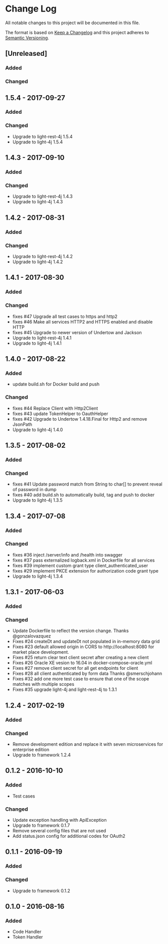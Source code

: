 # Change Log
All notable changes to this project will be documented in this file.

The format is based on [Keep a Changelog](http://keepachangelog.com/)
and this project adheres to [Semantic Versioning](http://semver.org/).

## [Unreleased]
### Added

### Changed

## 1.5.4 - 2017-09-27
### Added

### Changed
- Upgrade to light-rest-4j 1.5.4
- Upgrade to light-4j 1.5.4

## 1.4.3 - 2017-09-10
### Added

### Changed
- Upgrade to light-rest-4j 1.4.3
- Upgrade to light-4j 1.4.3

## 1.4.2 - 2017-08-31
### Added

### Changed
- Upgrade to light-rest-4j 1.4.2
- Upgrade to light-4j 1.4.2

## 1.4.1 - 2017-08-30
### Added

### Changed
- fixes #47 Upgrade all test cases to https and http2
- fixes #46 Make all services HTTP2 and HTTPS enabled and disable HTTP
- fixes #45 Upgrade to newer version of Undertow and Jackson
- Upgrade to light-rest-4j 1.4.1
- Upgrade to light-4j 1.4.1

## 1.4.0 - 2017-08-22
### Added
- update build.sh for Docker build and push

### Changed
- fixes #44 Replace Client with Http2Client 
- fixes #43 update TokenHelper to OauthHelper
- fixes #42 Upgrade to Undertow 1.4.18.Final for Http2 and remove JsonPath 
- Upgrade to light-4j 1.4.0

## 1.3.5 - 2017-08-02
### Added

### Changed
- fixes #41 Update password match from String to char[] to prevent reveal of password in dump
- fixes #40 add build.sh to automatically build, tag and push to docker
- Upgrade to light-4j 1.3.5

## 1.3.4 - 2017-07-08
### Added

### Changed
- fixes #36 inject /server/info and /health into swagger
- fixes #37 pass externalized logback.xml in Dockerfile for all services
- fixes #39 implement custom grant type client_authenticated_user
- fixes #29 implement PKCE extension for authorization code grant type
- Upgrade to light-4j 1.3.4

## 1.3.1 - 2017-06-03
### Added

### Changed
- Update Dockerfile to reflect the version change. Thanks @gonzalovazquez
- Fixes #24 createDt and updateDt not populated in in-memory data grid
- Fixes #23 default allowed origin in CORS to http://localhost:8080 for market place development. 
- Fixes #25 return clear text client secret after creating a new client
- Fixes #26 Oracle XE vesion to 16.04 in docker-compose-oracle.yml
- Fixes #27 remove client secret for all get endpoints for client
- Fixes #28 all client authenticated by form data Thanks @smerschjohann
- Fixes #32 add one more test case to ensure that one of the scope matches with multiple scopes
- Fixes #35 upgrade light-4j and light-rest-4j to 1.3.1

## 1.2.4 - 2017-02-19
### Added

### Changed
- Remove development edition and replace it with seven microservices for enterprise edition
- Upgrade to framework 1.2.4


## 0.1.2 - 2016-10-10
### Added
- Test cases

### Changed
- Update exception handling with ApiException
- Upgrade to framework 0.1.7
- Remove several config files that are not used
- Add status.json config for additional codes for OAuth2


## 0.1.1 - 2016-09-19
### Added

### Changed
- Upgrade to framework 0.1.2


## 0.1.0 - 2016-08-16
### Added
- Code Handler
- Token Handler
